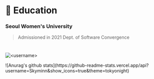 # :school: Education
### Seoul Women's University 
> Admissioned in 2021
> Dept. of Software Convergence
> #
<p><img align="center" src="https://github-readme-stats.vercel.app/api/top-langs?username=Skyminn&show_icons=true&locale=en&layout=compact" alt="<username>" /></p>
![Anurag's github stats](https://github-readme-stats.vercel.app/api?username=Skyminn&show_icons=true&theme=tokyonight)

